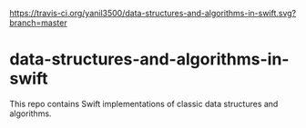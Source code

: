 https://travis-ci.org/yanil3500/data-structures-and-algorithms-in-swift.svg?branch=master
# data-structures-and-algorithms-in-swift
This repo contains Swift implementations of classic data structures and algorithms.
